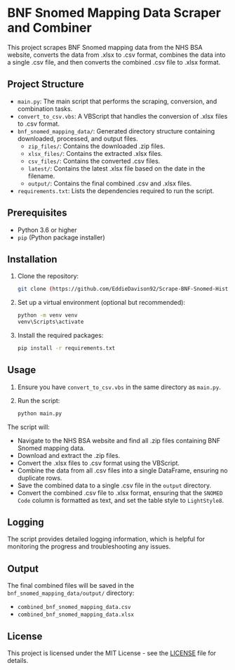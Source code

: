 # BNF Snomed Mapping Data Scraper and Combiner

This project scrapes BNF Snomed mapping data from the NHS BSA website, converts the data from .xlsx to .csv format, combines the data into a single .csv file, and then converts the combined .csv file to .xlsx format.

## Project Structure

- `main.py`: The main script that performs the scraping, conversion, and combination tasks.
- `convert_to_csv.vbs`: A VBScript that handles the conversion of .xlsx files to .csv format.
- `bnf_snomed_mapping_data/`: Generated directory structure containing downloaded, processed, and output files.
  - `zip_files/`: Contains the downloaded .zip files.
  - `xlsx_files/`: Contains the extracted .xlsx files.
  - `csv_files/`: Contains the converted .csv files.
  - `latest/`: Contains the latest .xlsx file based on the date in the filename.
  - `output/`: Contains the final combined .csv and .xlsx files.
- `requirements.txt`: Lists the dependencies required to run the script.

## Prerequisites

- Python 3.6 or higher
- `pip` (Python package installer)

## Installation

1. Clone the repository:

    ```sh
    git clone (https://github.com/EddieDavison92/Scrape-BNF-Snomed-History-and-Combine/)
    ```

2. Set up a virtual environment (optional but recommended):

    ```sh
    python -m venv venv
    venv\Scripts\activate
    ```

3. Install the required packages:

    ```sh
    pip install -r requirements.txt
    ```

## Usage

1. Ensure you have `convert_to_csv.vbs` in the same directory as `main.py`.

2. Run the script:

    ```sh
    python main.py
    ```

The script will:
- Navigate to the NHS BSA website and find all .zip files containing BNF Snomed mapping data.
- Download and extract the .zip files.
- Convert the .xlsx files to .csv format using the VBScript.
- Combine the data from all .csv files into a single DataFrame, ensuring no duplicate rows.
- Save the combined data to a single .csv file in the `output` directory.
- Convert the combined .csv file to .xlsx format, ensuring that the `SNOMED Code` column is formatted as text, and set the table style to `LightStyle8`.

## Logging

The script provides detailed logging information, which is helpful for monitoring the progress and troubleshooting any issues.

## Output

The final combined files will be saved in the `bnf_snomed_mapping_data/output/` directory:
- `combined_bnf_snomed_mapping_data.csv`
- `combined_bnf_snomed_mapping_data.xlsx`

## License

This project is licensed under the MIT License - see the [LICENSE](LICENSE) file for details.
